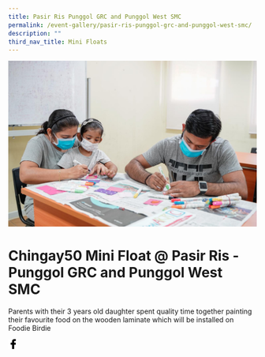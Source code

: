 ```yaml
---
title: Pasir Ris Punggol GRC and Punggol West SMC
permalink: /event-gallery/pasir-ris-punggol-grc-and-punggol-west-smc/
description: ""
third_nav_title: Mini Floats
---
```


![](/images/Event%20Gallery/chingay50-mini-float-@-pasir-ris---punggol-grc-and-punggol-west-smc-2.jpeg)
# **Chingay50 Mini Float @ Pasir Ris - Punggol GRC and Punggol West SMC**
Parents with their 3 years old daughter spent quality time together painting their favourite food on the wooden laminate which will be installed on Foodie Birdie

<a href="http://www.facebook.com/sharer.php?u=http://www.chingay.gov.sg/image/event-gallery/chingay50-mini-float-@-pasir-ris---punggol-grc-and-punggol-west-smc" style="float:left;">
	<img src="/images/facebook.png" style="width:auto;height:20px;">
</a>